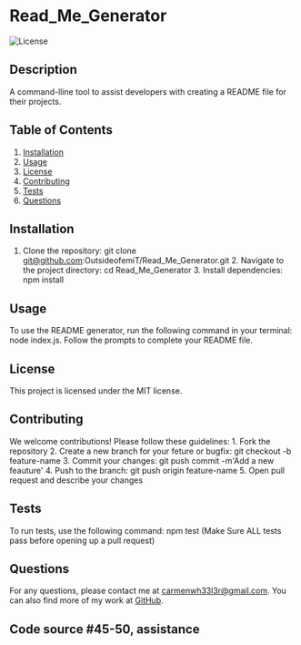 
# Read_Me_Generator

![License](https://img.shields.io/badge/License-MIT-yellow.svg)

## Description
A command-lline tool to assist developers with creating a README file for their projects.

## Table of Contents
1. [Installation](#installation)
2. [Usage](#usage)
3. [License](#license)
4. [Contributing](#contributing)
5. [Tests](#tests)
6. [Questions](#questions)

## Installation
1. Clone the repository: git clone git@github.com:OutsideofemiT/Read_Me_Generator.git 2. Navigate to the project directory: cd Read_Me_Generator 3. Install dependencies: npm install

## Usage
To use the README generator, run the following command in your terminal: node index.js. Follow the prompts to complete your README file.

## License
This project is licensed under the MIT license.

## Contributing
We welcome contributions! Please follow these guidelines: 1. Fork the repository 2. Create a new branch for your feture or bugfix: git checkout -b feature-name 3. Commit your changes: git push commit -m'Add a new feauture' 4. Push to the branch: git push origin feature-name 5. Open pull request  and describe your changes

## Tests
To run tests, use the following command: npm test (Make Sure ALL tests pass before opening up a pull request)

## Questions
For any questions, please contact me at carmenwh33l3r@gmail.com. You can also find more of my work at [GitHub](https://github.com/Oustsideofemit).

## Code source #45-50, assistance 